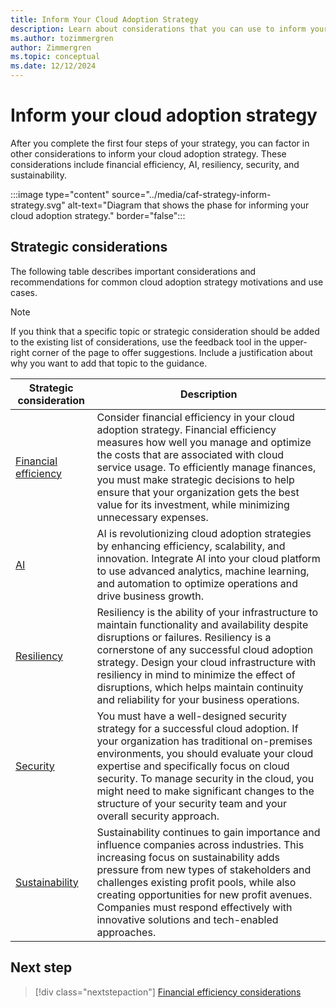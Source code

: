 ```yaml
---
title: Inform Your Cloud Adoption Strategy
description: Learn about considerations that you can use to inform your cloud strategy to align your cloud adoption efforts with your business goals.
ms.author: tozimmergren
author: Zimmergren
ms.topic: conceptual
ms.date: 12/12/2024
---
```


# Inform your cloud adoption strategy

After you complete the first four steps of your strategy, you can factor in other considerations to inform your cloud adoption strategy. These considerations include financial efficiency, AI, resiliency, security, and sustainability.

:::image type="content" source="../media/caf-strategy-inform-strategy.svg" alt-text="Diagram that shows the phase for informing your cloud adoption strategy." border="false":::

## Strategic considerations

The following table describes important considerations and recommendations for common cloud adoption strategy motivations and use cases.

> [!NOTE]
> If you think that a specific topic or strategic consideration should be added to the existing list of considerations, use the feedback tool in the upper-right corner of the page to offer suggestions. Include a justification about why you want to add that topic to the guidance.

| Strategic consideration | Description |
| --- | --- |
| [Financial efficiency](./financial-efficiency.md) | Consider financial efficiency in your cloud adoption strategy. Financial efficiency measures how well you manage and optimize the costs that are associated with cloud service usage. To efficiently manage finances, you must make strategic decisions to help ensure that your organization gets the best value for its investment, while minimizing unnecessary expenses. |
| [AI](./ai.md) | AI is revolutionizing cloud adoption strategies by enhancing efficiency, scalability, and innovation. Integrate AI into your cloud platform to use advanced analytics, machine learning, and automation to optimize operations and drive business growth. |
| [Resiliency](./resiliency.md) | Resiliency is the ability of your infrastructure to maintain functionality and availability despite disruptions or failures. Resiliency is a cornerstone of any successful cloud adoption strategy. Design your cloud infrastructure with resiliency in mind to minimize the effect of disruptions, which helps maintain continuity and reliability for your business operations. |
| [Security](./security.md) | You must have a well-designed security strategy for a successful cloud adoption. If your organization has traditional on-premises environments, you should evaluate your cloud expertise and specifically focus on cloud security. To manage security in the cloud, you might need to make significant changes to the structure of your security team and your overall security approach. |
| [Sustainability](./sustainability.md) | Sustainability continues to gain importance and influence companies across industries. This increasing focus on sustainability adds pressure from new types of stakeholders and challenges existing profit pools, while also creating opportunities for new profit avenues. Companies must respond effectively with innovative solutions and tech-enabled approaches. |

## Next step

> [!div class="nextstepaction"]
> [Financial efficiency considerations](financial-efficiency.md)